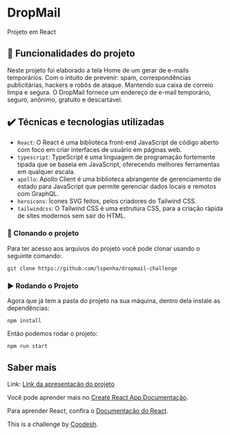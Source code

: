 # DropMail

Projeto em React

## 🔨 Funcionalidades do projeto

Neste projeto foi elaborado a tela Home de um gerar de e-mails temporários. Com o intuito de prevenir: spam, correspondências publicitárias, hackers e robôs de ataque. Mantendo sua caixa de correio limpa e segura. O DropMail fornece um endereço de e-mail temporário, seguro, anônimo, gratuito e descartável.

## ✔️ Técnicas e tecnologias utilizadas

- `React`: O React é uma biblioteca front-end JavaScript de código aberto com foco em criar interfaces de usuário em páginas web.
- `typescript`: TypeScript é uma linguagem de programação fortemente tipada que se baseia em JavaScript, oferecendo melhores ferramentas em qualquer escala.
- `apollo`: Apollo Client é uma biblioteca abrangente de gerenciamento de estado para JavaScript que permite gerenciar dados locais e remotos com GraphQL.
- `heroicons`: Ícones SVG feitos, pelos criadores do Tailwind CSS.
- `tailwindcss`: O Tailwind CSS é uma estrutura CSS, para a criação rápida de sites modernos sem sair do HTML.


### 🐙 Clonando o projeto

Para ter acesso aos arquivos do projeto você pode clonar usando o seguinte comando:

```
git clone https://github.com/lspenha/dropmail-challenge
```

### ▶️ Rodando o Projeto

Agora que já tem a pasta do projeto na sua máquina, dentro dela instale as dependências:
```
npm install
```

Então podemos rodar o projeto:
```
npm run start
```

## Saber mais

Link: [Link da apresentação do projeto](https://www.loom.com/embed/652909a1b3c741b088d93b3743b1a91a)

Você pode aprender mais no [Create React App Documentação](https://facebook.github.io/create-react-app/docs/getting-started).

Para aprender React, confira o [Documentação do React](https://reactjs.org/).

This is a challenge by [Coodesh](https://coodesh.com/).